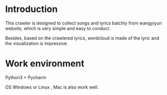 # Introduction

This crawler is designed to collect songs and lyrics batchly from wangyiyun website, which is very simple and easy to conduct.

Besides, based on the crawlered lyrics, wordcloud is made of the lyric and the visualization is impressive.


# Work environment
Python3 + Pycharm


OS
Windows or Linux , Mac is also work well.
